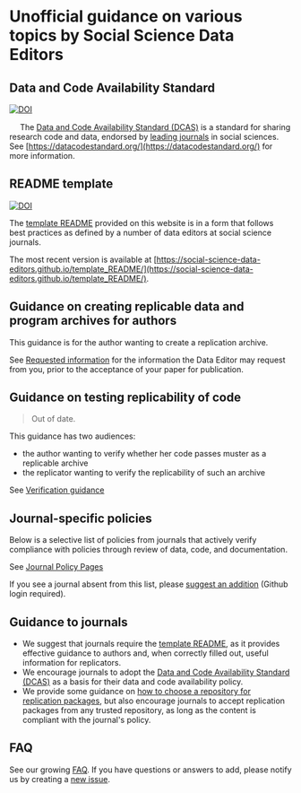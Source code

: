 # Unofficial guidance on various topics by Social Science Data Editors

## Data and Code Availability Standard

[![DOI](https://zenodo.org/badge/DOI/10.5281/zenodo.7436134.svg)](https://doi.org/10.5281/zenodo.7436134)

<img src="https://datacodestandard.org/assets/img/logo-800.png" height="15px" /> The [Data and Code Availability Standard (DCAS)](https://datacodestandard.org/) is a standard for sharing research code and data, endorsed by [leading journals](https://datacodestandard.org/journals) in social sciences. See [https://datacodestandard.org/](https://datacodestandard.org/) for more information.



## README template

[![DOI](https://zenodo.org/badge/DOI/10.5281/zenodo.4319999.svg)](https://doi.org/10.5281/zenodo.4319999)

The [template README](https://social-science-data-editors.github.io/template_README/) provided on this website is in a form that follows best practices as defined by a number of data editors at social science journals. 

The most recent version is available at [https://social-science-data-editors.github.io/template_README/](https://social-science-data-editors.github.io/template_README/).

## Guidance on creating replicable data and program archives for authors

This guidance is for the author wanting to create a replication archive.

See [Requested information](Requested_information.md) for the information the Data Editor may request from you, prior to the acceptance of your paper for publication.

## Guidance on testing replicability of code

> Out of date.

This guidance has two audiences:

 - the author wanting to verify whether her code passes muster as a replicable archive
 - the replicator wanting to verify the replicability of such an archive

See [Verification guidance](Verification_guidance.md) 

## Journal-specific policies

Below is a selective list of policies from journals that actively verify compliance with policies through review of data, code, and documentation. 

See [Journal Policy Pages](journal-policies.md)

If you see a journal absent from this list, please [suggest an addition](https://github.com/social-science-data-editors/guidance/edit/master/journal-policies.md) (Github login required).

## Guidance to journals

- We suggest that journals require the  [template README](https://social-science-data-editors.github.io/template_README/), as it provides effective guidance to authors and, when correctly filled out, useful information for replicators. 
- We encourage journals to adopt the [Data and Code Availability Standard (DCAS)](https://datacodestandard.org/) as a basis for their data and code availability policy.
- We provide some guidance on [how to choose a repository for replication packages](assets/docs/Journal_guide_to_choosing_repositories.pdf), but also encourage journals to accept replication packages from any trusted repository, as long as the content is compliant with the journal's policy.

## FAQ

See our growing [FAQ](FAQ.md). If you have questions or answers to add, please notify us by creating a [new issue](https://github.com/social-science-data-editors/guidance/issues/new).
